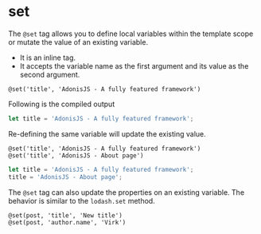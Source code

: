 # set

The `@set` tag allows you to define local variables within the template scope or mutate the value of an existing variable.

- It is an inline tag.
- It accepts the variable name as the first argument and its value as the second argument.

```edge
@set('title', 'AdonisJS - A fully featured framework')
```

Following is the compiled output

```js
let title = 'AdonisJS - A fully featured framework';
```

Re-defining the same variable will update the existing value.

```edge
@set('title', 'AdonisJS - A fully featured framework')
@set('title', 'AdonisJS - About page')
```

```js
let title = 'AdonisJS - A fully featured framework';
title = 'AdonisJS - About page';
```

The `@set` tag can also update the properties on an existing variable. The behavior is similar to the `lodash.set` method.

```edge
@set(post, 'title', 'New title')
@set(post, 'author.name', 'Virk')
```
